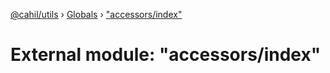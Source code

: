 [@cahil/utils](../README.md) › [Globals](../globals.md) › ["accessors/index"](_accessors_index_.md)

# External module: "accessors/index"


